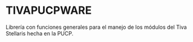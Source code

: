 # TIVAPUCPWARE
Librería con funciones generales para el manejo de los módulos del Tiva Stellaris hecha en la PUCP.
